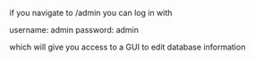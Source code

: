 if you navigate to /admin you can log in with

username: admin
password: admin

which will give you access to a GUI to edit database information
